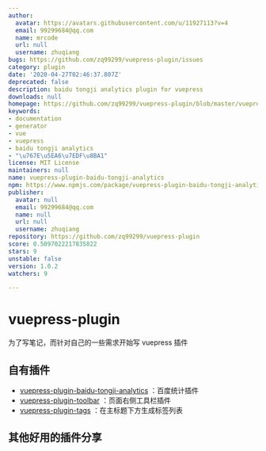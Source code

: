 ```yaml
---
author:
  avatar: https://avatars.githubusercontent.com/u/11927113?v=4
  email: 99299684@qq.com
  name: mrcode
  url: null
  username: zhuqiang
bugs: https://github.com/zq99299/vuepress-plugin/issues
category: plugin
date: '2020-04-27T02:46:37.807Z'
deprecated: false
description: baidu tongji analytics plugin for vuepress
downloads: null
homepage: https://github.com/zq99299/vuepress-plugin/blob/master/vuepress-plugin-baidu-tongji-analytics/README.md
keywords:
- documentation
- generator
- vue
- vuepress
- baidu tongji analytics
- "\u767E\u5EA6\u7EDF\u8BA1"
license: MIT License
maintainers: null
name: vuepress-plugin-baidu-tongji-analytics
npm: https://www.npmjs.com/package/vuepress-plugin-baidu-tongji-analytics
publisher:
  avatar: null
  email: 99299684@qq.com
  name: null
  url: null
  username: zhuqiang
repository: https://github.com/zq99299/vuepress-plugin
score: 0.5097022217835822
stars: 9
unstable: false
version: 1.0.2
watchers: 9

---
```


# vuepress-plugin

为了写笔记，而针对自己的一些需求开始写 vuepress 插件

## 自有插件

- [vuepress-plugin-baidu-tongji-analytics](./vuepress-plugin-baidu-tongji-analytics/README.md)
：百度统计插件
- [vuepress-plugin-toolbar](./vuepress-plugin-toolbar/README.md)
：页面右侧工具栏插件
- [vuepress-plugin-tags](./vuepress-plugin-tags/README.md)
  ：在主标题下方生成标签列表

## 其他好用的插件分享
